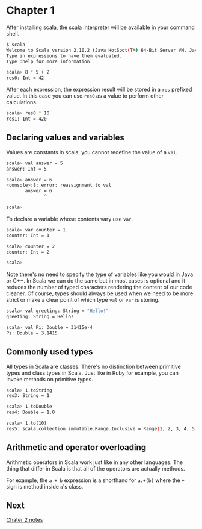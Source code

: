 Chapter 1
=========
After installing scala, the scala interpreter will be available in your command shell. 

```bash
$ scala 
Welcome to Scala version 2.10.2 (Java HotSpot(TM) 64-Bit Server VM, Java 1.6.0_65).
Type in expressions to have them evaluated.
Type :help for more information.

scala> 8 * 5 + 2
res0: Int = 42
```

After each expression, the expression result will be stored in a `res` prefixed value. In this case you can use `res0` as a value to perform other calculations.

```bash
scala> res0 * 10
res1: Int = 420 
```

Declaring values and variables
------------------------------
Values are constants in scala, you cannot redefine the value of a `val`.

```bash
scala> val answer = 5
answer: Int = 5

scala> answer = 6
<console>:8: error: reassignment to val
       answer = 6
              ^

scala>
```

To declare a variable whose contents vary use `var`.

```bash
scala> var counter = 1
counter: Int = 1

scala> counter = 2 
counter: Int = 2

scala> 
```

Note there's no need to specify the type of variables like you would in Java or C++. In Scala we can do the same but in most cases is optional and it reduces the number of typed characters rendering the content of our code cleaner. Of course, types should always be used when we need to be more strict or make a clear point of which type `val` or `var` is storing.

```bash
scala> val greeting: String = "Hello!"
greeting: String = Hello!

scala> val Pi: Double = 31415e-4
Pi: Double = 3.1415
```

Commonly used types 
-------------------
All types in Scala are classes. There's no distinction between primitive types and class types in Scala. Just like in Ruby for example, you can invoke methods on primitive types.

```bash
scala> 1.toString
res3: String = 1

scala> 1.toDouble
res4: Double = 1.0

scala> 1.to(10)
res5: scala.collection.immutable.Range.Inclusive = Range(1, 2, 3, 4, 5, 6, 7, 8, 9, 10)
```

Arithmetic and operator overloading
-----------------------------------
Arithmetic operators in Scala work just like in any other languages. The thing that differ in Scala is that all of the operators are actually methods. 

For example, the `a + b` expression is a shorthand for  `a.+(b)` where the `+` sign is method inside `a`'s class.

Next
----
[Chater 2 notes](https://github.com/mancmelou/learn_scala/blob/master/books/sfi/chapter2/notes.md)
